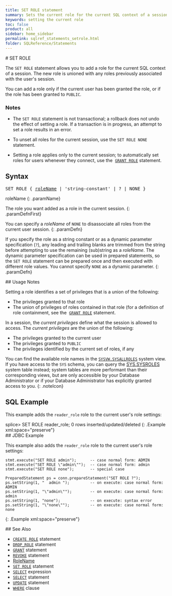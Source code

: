```yaml
---
title: SET ROLE statement
summary: Sets the current role for the current SQL context of a session.
keywords: setting the current role
toc: false
product: all
sidebar: home_sidebar
permalink: sqlref_statements_setrole.html
folder: SQLReference/Statements
---
```

<section>
<div class="TopicContent" data-swiftype-index="true" markdown="1">
# SET ROLE

The `SET ROLE` statement allows you to add a role for the
current SQL context of a session. The new role is unioned with any roles previously associated with the user's session.

You can add a role only if the current user has been granted the role,
or if the role has been granted to `PUBLIC`.

### Notes

* The `SET ROLE` statement is not transactional; a rollback does not undo
the effect of setting a role. If a transaction is in progress, an
attempt to set a role results in an error.

* To unset all roles for the current session, use the `SET ROLE NONE` statement.

* Setting a role applies only to the current session; to automatically set roles for users whenever they connect, use the &nbsp;[`GRANT ROLE`](sqlref_statements_grant.html#RoleSyntax) statement.

## Syntax

<div class="fcnWrapperWide"><pre class="FcnSyntax">
SET ROLE { <a href="sqlref_identifiers_types.html#RoleName">roleName</a> | 'string-constant' | ? | NONE }</pre>

</div>
<div class="paramList" markdown="1">
roleName
{: .paramName}

The role you want added as a role in the current session.
{: .paramDefnFirst}

You can specify a *roleName* of `NONE` to disassociate all roles from the current user session.
{: .paramDefn}

If you specify the role as a string constant or as a dynamic parameter
specification (`?`), any leading and trailing blanks are trimmed from
the string before attempting to use the remaining (sub)string as a
*roleName*. The dynamic parameter specification can be used in prepared
statements, so the `SET ROLE` statement can be prepared once and then
executed with different role values. You cannot specify `NONE` as a
dynamic parameter.
{: .paramDefn}

</div>
## Usage Notes

Setting a role identifies a set of privileges that is a union of the
following:

* The privileges granted to that role
* The union of privileges of roles contained in that role (for a
  definition of role containment, see the &nbsp;[`GRANT ROLE`](sqlref_statements_grant.html#RoleSyntax) statement.

In a session, the *current privileges* define what the session is
allowed to access. The *current privileges* are the union of the
following:

* The privileges granted to the current user
* The privileges granted to `PUBLIC`
* The privileges identified by the current set of roles, if any

You can find the available role names in the
[`SYSVW.SYSALLROLES`](sqlref_sysviews_sysallroles.html) system view. If you have access to the `SYS` schema, you can query the [SYS.SYSROLES](sqlref_systables_sysroles.html) system table instead; system tables are more performant than their corresponding views, but are only accessible by your Database Administrator or if your Database Administrator has explicitly granted access to you.
{: .noteIcon}


## SQL Example

This example adds the `reader_role` role to the current user's role settings:

<div class="preWrapperWide" markdown="1">
    splice> SET ROLE reader_role;
    0 rows inserted/updated/deleted
{: .Example xml:space="preserve"}

</div>
## JDBC Example

This example also adds the `reader_role` role to the current user's role settings:

<div class="preWrapperWide" markdown="1">

    stmt.execute("SET ROLE admin");      -- case normal form: ADMIN
    stmt.execute("SET ROLE \"admin\"");  -- case normal form: admin
    stmt.execute("SET ROLE none");       -- special case

    PreparedStatement ps = conn.prepareStatement("SET ROLE ?");
    ps.setString(1, "  admin ");         -- on execute: case normal form: ADMIN
    ps.setString(1, "\"admin\"");        -- on execute: case normal form: admin
    ps.setString(1, "none");             -- on execute: syntax error
    ps.setString(1, "\"none\"");         -- on execute: case normal form: none
{: .Example xml:space="preserve"}

</div>
## See Also

* [`CREATE ROLE`](sqlref_statements_createrole.html) statement
* [`DROP_ROLE`](sqlref_statements_droprole.html) statement
* [`GRANT`](sqlref_statements_grant.html) statement
* [`REVOKE`](sqlref_statements_revoke.html) statement
* [RoleName](sqlref_identifiers_types.html#RoleName)
* [`SET ROLE`](#) statement
* [`SELECT`](sqlref_expressions_select.html) expression
* [`SELECT`](sqlref_expressions_select.html) statement
* [`UPDATE`](sqlref_statements_update.html) statement
* [`WHERE`](sqlref_clauses_where.html) clause

</div>
</section>
